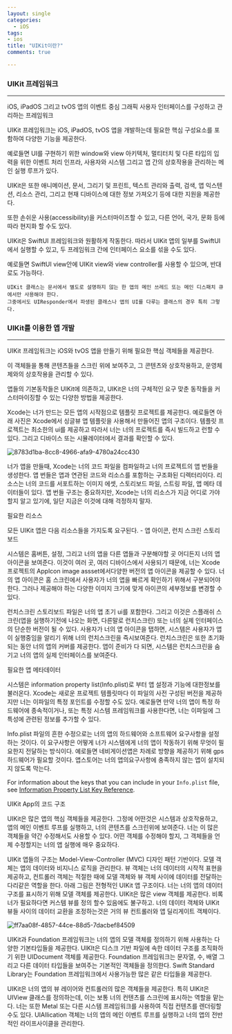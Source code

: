 ```yaml
---
layout: single
categories:
  - iOS
tags:
- ios
title: "UIKit이란?"
comments: true

---
```




### UIKit 프레임워크

<hr/>

iOS, iPadOS 그리고 tvOS 앱의 이벤트 중심 그래픽 사용자 인터페이스를 구성하고 관리하는 프레임워크

UIKit 프레임워크는 iOS, iPadOS, tvOS 앱을 개발하는데 필요한 핵심 구성요소를 포함하여  다양한 기능을 제공한다.

예로들면 UI를 구현하기 위한 window와 view 아키텍처, 멀티터치 및 다른 타입의 입력을 위한 이벤트 처리 인프라, 사용자와 시스템 그리고 앱 간의 상호작용을 관리하는 메인 실행 루프가 있다.

UIKit은 또한 애니메이션, 문서, 그리기 및 프린트, 텍스트 관리와 출력,  검색, 앱 익스텐션, 리소스 관리, 그리고 현재 디바이스에 대한 정보 가져오기 등에 대한 지원을 제공한다.

또한 손쉬운 사용(accessibility)을 커스터마이즈할 수 있고, 다른 언어, 국가, 문화 등에 따라 현지화 할 수도 있다.

UIKit은 SwiftUI 프레임워크와 원활하게 작동한다. 따라서 UIKit 앱의 일부를 SwiftUI에서 실행할 수 있고, 두 프레임워크 간에 인터페이스 요소를 섞을 수도 있다.

예로들면 SwiftUI view안에 UIKit view와 view controller를 사용할 수 있으며, 반대로도 가능하다.

```
UIKit 클래스는 문서에서 별도로 설명하지 않는 한 앱의 메인 쓰레드 또는 메인 디스패치 큐에서만 사용해야 한다.
그중에서도 UIResponder에서 파생된 클래스나 앱의 UI를 다루는 클래스의 경우 특히 그렇다.
```



### UIKit를 이용한 앱 개발

<hr/>

UIKit 프레임워크는 iOS와 tvOS 앱을 만들기 위해 필요한 핵심 객체들을 제공한다.

이 객체들을 통해 콘텐츠들을 스크린 위에 보여주고, 그 콘텐츠와 상호작용하고, 운영체제와의 상호작용을 관리할 수 있다.

앱들의 기본동작들은 UIKit에 의존하고, UIKit은 너의 구체적인 요구 맞춘 동작들을 커스터마이징할 수 있는 다양한 방법을 제공한다.



Xcode는 너가 만드는 모든 앱의 시작점으로 템플릿 프로젝트를 제공한다. 예로들면 아래 사진은 Xcode에서 싱글뷰 앱 템플릿을 사용해서 만들어진 앱의 구조이다. 템플릿 프로젝트는 최소한의 ui를 제공하고 따라서 너는 너의 프로젝트를 즉시 빌드하고 런할 수 있다. 그리고 디바이스 또는 시뮬레이터에서 결과를 확인할 수 있다.

![8783d1ba-8cc8-4966-afa9-4780a24cc430](https://user-images.githubusercontent.com/90020593/227996282-e8ed1aa0-4e49-4e14-9092-41257e382b13.png)



너가 앱을 만들때, Xcode는 너의 코드 파일을 컴파일하고 너의 프로젝트의 앱 번들을 생성한다. 앱 번들은 앱과 연관된 코드와 리소스를 포함하는 구조화된 디렉터리이다. 리소스는 너의 코드를 서포트하는 이미지 에셋, 스토리보드 파일, 스트링 파일, 앱 메타 데이터들이 있다. 앱 번들 구조는 중요하지만, Xcode는 너의 리소스가 지금 어디로 가야할지 알고 있기에, 일단 지금은 이것에 대해 걱정하지 말자.



필요한 리소스

모든 UIKit 앱은 다음 리소스들을 가지도록 요구된다. - 앱 아이콘, 런치 스크린 스토리보드

시스템은 홈버튼, 설정, 그리고 너의 앱을 다른 앱들과 구분해야할 곳 어디든지 너의 앱아이콘을 보여준다. 이것이 여러 곳, 여러 디바이스에서 사용되기 때문에, 너는 Xcode 프로젝트의 Applcon image assset에서다양한 버전의 앱 아이콘을 제공할 수 있다. 너의 앱 아이콘은 홈 스크린에서 사용자가 너의 앱을 빠르게 확인하기 위해서 구분되어야 한다. 그러나 제공해야 하는 다양한 이미지 크기에 맞게 아이콘의 세부정보를 변경할 수 있다.



런치스크린 스토리보드 파일은 너의 앱 초기 ui를 포함한다. 그리고 이것은 스플래쉬 스크린(앱을 실행하기전에 나오는 화면, 다른말로 런치스크린) 또는 너의 실제 인터페이스의 단순한 버전이 될 수 있다. 사용자가 너의 앱 아이콘을 탭하면, 시스템은 사용자가 앱이 실행중임을 알리기 위해 너의 런치스크린을 즉시보여준다. 런치스크린은 또한 초기화되는 동안 너의 앱의 커버를 제공한다. 앱이 준비가 다 되면, 시스템은 런치스크린을 숨기고 너의 앱의 실제 인터페이스를 보여준다.



필요한 앱 메타데이터

시스템은 information property list(Info.plist)로 부터 앱 설정과 기능에 대한정보를 불러온다. Xcode는 새로운 프로젝트 템플릿마다 이 파일의 사전 구성된 버전을 제공하지만 너는 이파일의 특정 포인트를 수정할 수도 있다. 예로들면 만약 너의 앱이 특정 하드웨어에 종속적이거나, 또는 특정 시스템 프레임워크를 사용한다면, 너는 이파일에 그 특성에 관련된 정보를 추가할 수 있다.

Info.plist 파일의 흔한 수정으로는 너의 앱의 하드웨어와 소프트웨어 요구사항을 설정하는 것이다. 이 요구사항은 어떻게 너가 시스템에게 너의 앱이 작동하기 위해 무엇이 필요한지 전달하는 방식이다. 예로들면 네비게이션앱은 차례로 방향을 제공하기 위해 gps 하드웨어가 필요할 것이다. 앱스토어는 너의 앱의요구사항에 충족하지 않는 앱이 설치되지 않도록 막는다.

For information about the keys that you can include in your `Info.plist` file, see [Information Property List Key Reference](https://developer.apple.com/library/archive/documentation/General/Reference/InfoPlistKeyReference/Introduction/Introduction.html#//apple_ref/doc/uid/TP40009247).



UIKit App의 코드 구조

UIKit은 많은 앱의 핵심 객체들을 제공한다. 그정에 어떤것은 시스템과 상호작용하고, 앱의 메인 이벤트 루프를 실행하고, 너의 콘텐츠를 스크린위에 보여준다. 너는 이 많은 객체들을 약간 수정해서도 사용할 수 있다. 어떤 객체를 수정해야 할지, 그 객체들을 언제 수정할지는 너의 앱 실행에 매우 중요하다.

UIKit 앱들의 구조는 Model-View-Controller (MVC) 디자인 패턴 기반이다. 모델 객체는 앱의 데이터와 비지니스 로직을 관리한다. 뷰 객체는 너의 데이터의 시작적 표현을 제공하고, 컨트롤러 객체는 적절한 때에 모델 객체와 뷰 객체 사이에 데이터를 전달하는 다리같은 역할을 한다. 아래 그림은 전형적인 UIKit 앱 구조이다. 너는 너의 앱의 데이터 구조를 표시하기 위해 모델 객체를 제공한다. UIKit은 많은 view 객체를 제공한다. 비록 너가 필요하다면 커스템 뷰를 정의 할수 있음에도 불구하고. 너의 데이터 객체와 UIKit 뷰들 사이의 데이터 교환을 조정하는것은 거의 뷰 컨트롤러와 앱 딜리게이트 객체이다. 

![ff7aa08f-4857-44ce-88d5-7dacbef84509](https://user-images.githubusercontent.com/90020593/228003437-3690cf7a-6961-4d54-8669-6979f1061ed8.png)



UIKit과 Foundation 프레임워크는 너의 앱의 모델 객체를 정의하기 위해 사용하는 다양한 기본타입들을 제공한다. UIKIt은 디스크 기반 파일에 속한 데이터 구조를 조직화하기 위한 UIDocument 객체를 제공한다. Foundation 프레임워크는 문자열, 수, 배열 그리고 다른 데이터 타입들을 보여주는 기본적인 객체들을 정의한다. Swift Standard Library는 Foundation 프레임워크에서 사용가능한 많은 같은 타입들을 제공한다.

UIKit은 너의 앱의 뷰 레이어와 컨트롤러의 많은 객체들을 제공한다. 특히 UIKit은 UIView 클래스를 정의하는데, 이는 보통 너의 컨텐츠를 스크린에 표시하는 역할을 맡는다. 너는 또한 Metal 또는 다른 시스템 프레임워크를 사용하여 직접 컨텐츠를 렌더링할 수도 있다. UIAllication 객체는 너의 앱의 메인 이벤트 루프를 실행하고 너의 앱의 전반적인 라이프사이클을 관리한다.